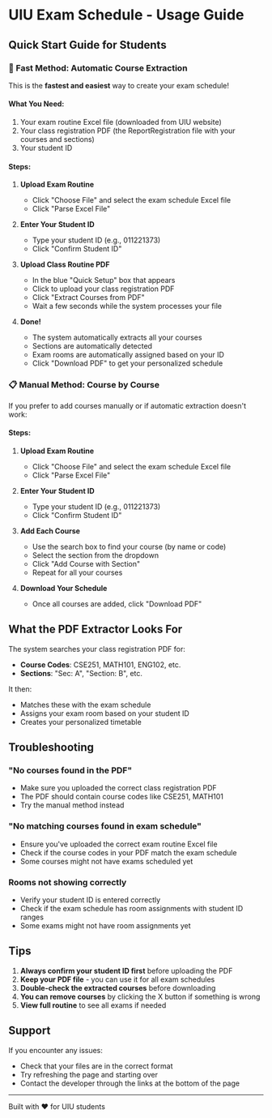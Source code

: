 # UIU Exam Schedule - Usage Guide

## Quick Start Guide for Students

### 🚀 Fast Method: Automatic Course Extraction

This is the **fastest and easiest** way to create your exam schedule!

#### What You Need:
1. Your exam routine Excel file (downloaded from UIU website)
2. Your class registration PDF (the ReportRegistration file with your courses and sections)
3. Your student ID

#### Steps:
1. **Upload Exam Routine**
   - Click "Choose File" and select the exam schedule Excel file
   - Click "Parse Excel File"

2. **Enter Your Student ID**
   - Type your student ID (e.g., 011221373)
   - Click "Confirm Student ID"

3. **Upload Class Routine PDF**
   - In the blue "Quick Setup" box that appears
   - Click to upload your class registration PDF
   - Click "Extract Courses from PDF"
   - Wait a few seconds while the system processes your file

4. **Done!**
   - The system automatically extracts all your courses
   - Sections are automatically detected
   - Exam rooms are automatically assigned based on your ID
   - Click "Download PDF" to get your personalized schedule

### 📋 Manual Method: Course by Course

If you prefer to add courses manually or if automatic extraction doesn't work:

#### Steps:
1. **Upload Exam Routine**
   - Click "Choose File" and select the exam schedule Excel file
   - Click "Parse Excel File"

2. **Enter Your Student ID**
   - Type your student ID (e.g., 011221373)
   - Click "Confirm Student ID"

3. **Add Each Course**
   - Use the search box to find your course (by name or code)
   - Select the section from the dropdown
   - Click "Add Course with Section"
   - Repeat for all your courses

4. **Download Your Schedule**
   - Once all courses are added, click "Download PDF"

## What the PDF Extractor Looks For

The system searches your class registration PDF for:
- **Course Codes**: CSE251, MATH101, ENG102, etc.
- **Sections**: "Sec: A", "Section: B", etc.

It then:
- Matches these with the exam schedule
- Assigns your exam room based on your student ID
- Creates your personalized timetable

## Troubleshooting

### "No courses found in the PDF"
- Make sure you uploaded the correct class registration PDF
- The PDF should contain course codes like CSE251, MATH101
- Try the manual method instead

### "No matching courses found in exam schedule"
- Ensure you've uploaded the correct exam routine Excel file
- Check if the course codes in your PDF match the exam schedule
- Some courses might not have exams scheduled yet

### Rooms not showing correctly
- Verify your student ID is entered correctly
- Check if the exam schedule has room assignments with student ID ranges
- Some exams might not have room assignments yet

## Tips

1. **Always confirm your student ID first** before uploading the PDF
2. **Keep your PDF file** - you can use it for all exam schedules
3. **Double-check the extracted courses** before downloading
4. **You can remove courses** by clicking the X button if something is wrong
5. **View full routine** to see all exams if needed

## Support

If you encounter any issues:
- Check that your files are in the correct format
- Try refreshing the page and starting over
- Contact the developer through the links at the bottom of the page

---

Built with ❤️ for UIU students
